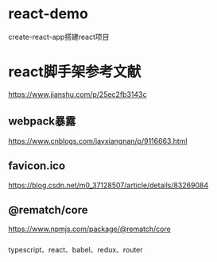 # react-demo
create-react-app搭建react项目
# react脚手架参考文献  
https://www.jianshu.com/p/25ec2fb3143c
## webpack暴露
https://www.cnblogs.com/jayxiangnan/p/9116663.html

## favicon.ico
https://blog.csdn.net/m0_37128507/article/details/83269084

## @rematch/core
https://www.npmjs.com/package/@rematch/core
###
typescript、react、babel、redux、router
